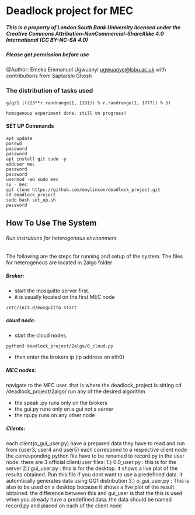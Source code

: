 # Deadlock project for MEC

##### This is a property of London South Bank University licensed under the Creative Commons Attribution-NonCommercial-ShareAlike 4.0 International (CC BY-NC-SA 4.0)
##### Please get permission before use
@Author: Emeka Emmanuel Ugwuanyi ugwuanye@lsbu.ac.uk with contributions from Saptarshi Ghosh

### The distribution of tasks used 
`g/g/1 (((23**r.randrange(1, 1331)) % r.randrange(1, 1777)) % 5)`

```
homogenous experiment done. still on progress!
```

#### SET UP Commands
```
apt update  
passwd   
password   
password   
apt install git sudo -y  
adduser mec  
password  
password  
usermod -aG sudo mec  
su - mec  
git clone https://github.com/emylincon/deadlock_project.git  
cd deadlock_project  
sudo bash set_up.sh  
password
```

## How To Use The System
###### Run instrutions for heterogenous environment
The following are the steps for running and setup of the system. The files for heterogenous are located in 2algo folder

##### Broker:
* start the mosquitto server first. 
* it is usually located on the first MEC node 
```
/etc/init.d/mosquitto start
```

##### cloud node:
* start the cloud nodes.
```
python3 deadlock_project/2algo/0_cloud.py
```
* then enter the brokers ip (ip address on eth0)


##### MEC nodes:
navigate to the MEC user. that is where the deadlock_project is sitting
cd /deadlock_project/2algo/
run any of the desired algorithm
* the speak .py runs only on the brokers
* the gui.py runs only on a gui not a server
* the np.py runs on any other node


##### Clients:
each client(o_gui_user.py) have a prepared data they have to read and run from {user3, user4 and user5}
each correspond to a respective client node
the corresponding python file have to be renamed to record.py in the user node.
there are 3 official client/user files:
1.) 0.0_user.py : this is for the server 
2.) gui_user.py : this is for the desktop. it shows a live plot of the results obtained. Run this file if you dont want to use a predefined data. it automtically generates data using GG1 distribution
3.) o_gui_user.py : This is also to be used on a desktop because it shows a live plot of the result obtained. the difference between this and gui_user is that the this is used when you already have a predefined data. the data should be named record.py and placed on each of the client node




